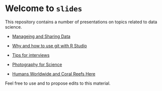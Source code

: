 # Welcome to `slides`

This repository contains a number of presentations on topics related to data science.

- [Manageing and Sharing Data](http://rpubs.com/maurolepore/share)

- [Why and how to use git with R Studio](http://rpubs.com/maurolepore/git)

- [Tips for interviews](https://bookdown.org/maurolepore/interview)

- [Photography for Science](http://rpubs.com/maurolepore/photo4science)

- [Humans Worldwide and Coral Reefs Here](http://rpubs.com/maurolepore/gbay)

Feel free to use and to propose edits to this material.

